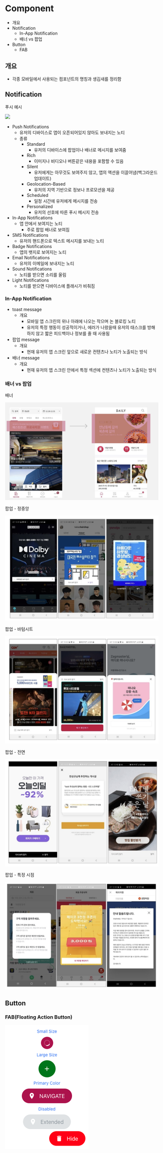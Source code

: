 # Component

- 개요
- Notification
  - In-App Notification
  - 배너 vs 팝업
- Button
  - FAB

## 개요

- 각종 모바일에서 사용되는 컴포넌트의 명칭과 생김새를 정리함

## Notification

푸시 예시

![](./images/mobile/push1.png)

- Push Notifications
  - 유저의 디바이스로 앱이 오픈되어있지 않아도 보내지는 노티
  - 종류
    - Standard
      - 유저의 디바이스에 팝업이나 배너로 메시지를 보여줌
    - Rich
      - 이미지나 비디오나 버튼같은 내용을 포함할 수 있음
    - Silent
      - 유저에게는 아무것도 보여주지 않고, 앱의 액션을 이끌어냄(백그라운드 업데이트)
    - Geolocation-Based
      - 유저의 지역 기반으로 정보나 프로모션을 제공
    - Scheduled
      - 일정 시간에 유저에게 메시지를 전송
    - Personalized
      - 유저의 선호에 따른 푸시 메시지 전송
- In-App Notifications
  - 앱 안에서 보여지는 노티
    - 주로 팝업 배너로 보여짐
- SMS Notifications
  - 유저의 핸드폰으로 텍스트 메시지를 보내는 노티
- Badge Notifications
  - 앱의 뱃지로 보여지는 노티
- Email Notifications
  - 유저의 이메일에 보내지는 노티
- Sound Notifications
  - 노티를 받으면 소리를 울림
- Light Notifications
  - 노티를 받으면 디바이스에 플래시가 비춰짐

### In-App Notification

- toast message
  - 개요
    - 모바일 앱 스크린의 위나 아래에 나오는 작으며 논 블로킹 노티
    - 유저의 특정 행동이 성공적이거나, 에러가 나왔을때 유저의 태스크를 방해하지 않고 짧은 피드백이나 정보를 줄 때 사용됨
- 팝업 message
  - 개요
    - 현재 유저의 앱 스크린 앞으로 새로운 컨텐츠나 노티가 노출되는 방식
- 배너 message
  - 개요
    - 현재 유저의 앱 스크린 안에서 특정 섹션에 컨텐츠나 노티가 노출되는 방식

### 배너 vs 팝업

배너

![](./images/component/banner1.png)

팝업 - 정중앙

![](./images/component/popup_center1.png)

팝업 - 바텀시트

![](./images/component/popup_bottom_sheet1.png)

팝업 - 전면

![](./images/component/popup_full1.png)

팝업 - 특정 시점

![](./images/component/popup_timing1.png)

## Button

### FAB(Floating Action Button)

![](./images/component/FAB1.png)
